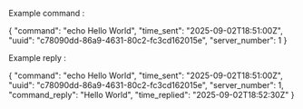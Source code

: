 Example command : 

{
  "command": "echo Hello World",
  "time_sent": "2025-09-02T18:51:00Z",
  "uuid": "c78090dd-86a9-4631-80c2-fc3cd162015e",
  "server_number": 1
}

Example reply : 

{
  "command": "echo Hello World",
  "time_sent": "2025-09-02T18:51:00Z",
  "uuid": "c78090dd-86a9-4631-80c2-fc3cd162015e",
  "server_number": 1,
  "command_reply": "Hello World",
  "time_replied": "2025-09-02T18:52:30Z"
}